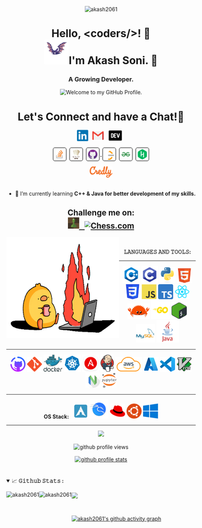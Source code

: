 <!--- <p align="center"> <img height="auto" width="auto" src="https://mir-s3-cdn-cf.behance.net/project_modules/hd/87c84e122427761.60d9d8416d2df.gif" alt="akash2061" /> --->
<p align="center"> <img height="auto" width="auto" src="https://i.pinimg.com/originals/42/83/6a/42836adf0826dbfa27034fc55566d3a2.gif" alt="akash2061" />

<h1 align="center">  Hello, &lt;coders/&gt;! 🌱 <br><img height=65 src="./icons/bat.gif"/>I'm Akash Soni. 💫</h1>
<h3 align="center">A Growing Developer.</h3>
<p align='center' style='margin: 16px 4px 8px;'>
    <img src="https://readme-typing-svg.herokuapp.com?font=fire+code&pause=1000&color=54A6FF&center=true&vCenter=true&multiline=true&width=710&height=70&lines=Welcome+to+my+GitHub+Profile." alt="Welcome to my GitHub Profile." />
</p>

#

<div align='center'>
<h1 align="center">
  Let's Connect and have a Chat!💬
</h1>
  <p align='center'>
    <a href="https://www.linkedin.com/in/akash-soni-01475924b/"><img height="30" src="./icons/linkedin.png" alt="akash soni" ></a>&nbsp;&nbsp;
    <a href="mailto:aakashsoni8781@gmail.com"><img height="30" src="./icons/email.png"></a>&nbsp;&nbsp;
    <a href="https://dev.to/akash2061"><img height="30" src="./icons/dev.png"></a>&nbsp;&nbsp;
    </p>
    <p>
    <a href="https://stackoverflow.com/users/20176960/morningstar" target="_blank"><img align="center" src="./icons/stackoverflow.png" alt="morningstar" height="30" style="background: #ffffff; border-radius: 5px; border: 1px solid #000000; margin: 0 2px; padding: 2px;" /></a>
    <a href="https://www.codechef.com/users/akashsoni2061" target="_blank"><img align="center" src="./icons/codechef.webp" alt="akashsoni2061" height="30"style="background: #ffffff; border-radius: 5px; border: 1px solid #000000; margin: 0 2px; padding: 2px;" /></a>
    <a href="https://github.com/akash2061" target="blank" rel="noreferrer">
        <img align="center" src="./icons/github.png" alt="https://github.com/akash2061" height="30" width="30" style="background: #ffffff; border-radius: 5px; border: 1px solid #000000; margin: 0 2px; padding: 2px;" />
    </a>
    <a href="https://leetcode.com/u/akash_2061/" target="blank"><img align="center" src="./icons/leetcode.png" alt="leetcode" height="30" style="background: #ffffff; border-radius: 5px; border: 1px solid #000000; margin: 0 2px; padding: 2px;" /></a>    
    <a href="https://www.geeksforgeeks.org/user/morningstar2061/" target="blank"><img align="center" src="./icons/gfg.png" alt="akash2061" height="30" style="background: #ffffff; border-radius: 5px; border: 1px solid #000000; margin: 0 2px; padding: 2px;" /></a>
    <a href="https://www.hackerrank.com/profile/akash2061" target="blank"><img align="center" src="./icons/hackerrank.webp" alt="akash2061" height="30" style="background: #ffffff; border-radius: 5px; border: 1px solid #000000; margin: 0 2px; padding: 2px;" /></a>
     </p>
    <a href="https://www.credly.com/users/akash2061"><img height="30" src="./icons/Credly.png"></a>
</div>
<br/>

-   🌱 I’m currently learning **C++ & Java for better development of my skills.**

<h2 align="center">Challenge me on: <br>
<a href="https://www.chess.com/member/aakash7878"><img height="30" src="./icons/chess.jpeg" alt="Chess.com" >&nbsp;&nbsp;
<a href="https://lichess.org/@/aakash2061"><img height="30" src="./icons/lichess.png" alt="Chess.com" ></a></h2>


<!-- <img align="left" padding height="300px" width="300px" alt="𝙶𝙸𝙵" src="https://25.media.tumblr.com/ff53e6a275140e7f2586438c7dfc18a0/tumblr_n17e2zlX2a1slik4to1_500.gif"/>  -->
<!-- <img align="left" padding height="300px" width="300px" alt="𝙶𝙸𝙵" src="./icons/Cloud.gif"/>  -->
<img align="left" padding height="270px" width="300px" alt="𝙶𝙸𝙵" src="./icons/fire.gif"/> 
<!-- <img align="left" padding height="300px" width="300px" alt="𝙶𝙸𝙵" src="./icons/github_gif.gif"/>  -->
<br/>
<div align='center'>

**𝙻𝙰𝙽𝙶𝚄𝙰𝙶𝙴𝚂 𝙰𝙽𝙳 𝚃𝙾𝙾𝙻𝚂:**

<hr>

<code><img height="45" width="45" src="./icons/cpp.png"></code>
<code><img height="45" width="45" src="./icons/c.webp"></code>
<code><img height="43" width="43" src="./icons/python.svg"></code>
<code><img height="40" width="40" src="./icons/html.svg"></code>
<code><img height="40" width="40" src="./icons/css.png"></code>
<code><img height="40" width="40" src="./icons/js.svg"></code>
<code><img height="40" width="40" src="./icons/ts.png"></code>
<code><img height="40" width="40" src="./icons/react.webp"></code>
<code><img height="42" width="58" src="./icons/rust.png"></code>
<code><img height="50" width="50" src="./icons/go.png"></code>
<code><img height="45" width="42" src="./icons/bash.png"></code>
<code><img height="50" src="./icons/mysql.svg"/></code>
<code><img height="60" width="60" src="./icons/java.png"/></code>

<hr>

<code><img height="40" width="40" src="./icons/github_improved.png"></code>
<code><img height="40" width="40" src="./icons/git.svg"></code>
<code><img height="45" width="50" src="./icons/docker-logo.svg"></code>
<code><img height="45" width="45" src="./icons/k8s.png"></code>
<code><img height="45" width="45" src="./icons/ansible.png"></code>
<code><img height="45" width="35" src="./icons/jenkins.svg"></code>
<code><img height="40" width="auto" src="./icons/AWS.png"></code>
<code><img height="40" width="40" src="./icons/azure.png"></code>
<code><img height="40" width="40" src="./icons/vscode.svg"></code>
<code><img height="40" width="40" src="./icons/Vim.png"></code>
<code><img height="40" width="40" src="./icons/neovim.webp"></code>
<code><img height="40" width="40" src="./icons/jupyter.png"></code>

<hr>

**OS Stack:**&nbsp;&nbsp;
<code><img height="40" width="40" src="./icons/archBTW.webp" alt="Arch-Linux"></code>
<code><img height="50" width="50" src="./icons/kali.svg" alt="Kali-Linux"></code>
<code><img height="40" width="40" src="./icons/redhat.png" alt="RedHat"></code>
<code><img height="40" width="40" src="./icons/ubuntu.webp" alt="Ubuntu"></code>
<code><img height="40" width="40" src="./icons/win32.png" alt="Windows"></code>

<hr>
</div>

<p align="center">
<a  href="https://www.buymeacoffee.com/akash2061"><img src="https://img.buymeacoffee.com/button-api/?text=Buy me a Coffee&emoji=☕&slug=akash2061&button_colour=FFDD00&font_colour=000000&font_family=Cookie&outline_colour=000000&coffee_colour=ffffff" /></a>
</p>

<p align="center" style='margin: 16px 4px 8px;'>
    <img src="https://komarev.com/ghpvc/?username=akash2061&label=Profile%20views&color=0e75b6&style=plastic" alt="github profile views" />
</p>

<p align="center" style='margin: 16px 4px 8px;'>
    <a href="https://github.com/ryo-ma/github-profile-trophy">
        <img src="https://github-profile-trophy.vercel.app/?username=akash2061&theme=gruvbox&column=7&margin-w=2&margin-h=2&no-bg=true&no-frame=true" alt="github profile stats" />
    </a>
</p>

#

<details open="">
<summary>
  <g-emoji class="g-emoji" alias="chart_with_upwards_trend" fallback-src="https://github.githubassets.com/images/icons/emoji/unicode/1f4c8.png">📈</g-emoji>
  <strong>𝙶𝚒𝚝𝚑𝚞𝚋 𝚂𝚝𝚊𝚝𝚜 : </strong>
</summary>
<p align="left">
    <img align="left" height="200px" src="https://github-readme-stats-eight-theta.vercel.app/api?username=akash2061&theme=nightowl&hide_border=false&include_all_commits=false&count_private=false" alt="akash2061"/>
    <!--<img align="left" height="170px" src="https://github-readme-stats-eight-theta.vercel.app/api/top-langs/?username=akash2061&theme=blue-green&hide_border=fa[](url)lse&include_all_commits=false&count_private=false&layout=compact&langs_count=8" alt="akash2061"/>-->
    <img align="left" height="200px" src="https://github-readme-streak-stats.herokuapp.com?user=akash2061&theme=neon" alt="akash2061" />
    <img align="center" width="300px" src="https://github-readme-stats.vercel.app/api/top-langs/?username=akash2061&layout=donut-vertical&langs_count=20&theme=holi&exclude_repo=MERN-STACK-TRAINING" />
</p>
</details>
<br/>

[![akash2061's github activity graph](https://github-readme-activity-graph.vercel.app/graph?username=akash2061&theme=github-compact)](https://github.com/ashutosh00710/github-readme-activity-graph)
